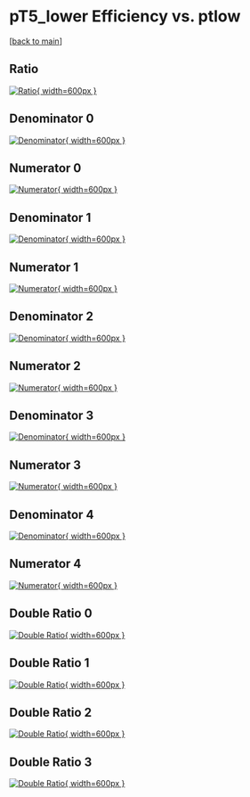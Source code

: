 # pT5_lower Efficiency vs. ptlow

[[back to main](./)]



## Ratio

[![Ratio](../mtv/var/pT5_lower_vtr_211_1_eff_ptlow.png){ width=600px }](../mtv/var/pT5_lower_vtr_211_1_eff_ptlow.pdf)

## Denominator 0

[![Denominator](../mtv/den/pT5_lower_vtr_211_1_eff_ptlow_den0.png){ width=600px }](../mtv/den/pT5_lower_vtr_211_1_eff_ptlow_den0.pdf)

## Numerator 0

[![Numerator](../mtv/num/pT5_lower_vtr_211_1_eff_ptlow_num0.png){ width=600px }](../mtv/num/pT5_lower_vtr_211_1_eff_ptlow_num0.pdf)

## Denominator 1

[![Denominator](../mtv/den/pT5_lower_vtr_211_1_eff_ptlow_den1.png){ width=600px }](../mtv/den/pT5_lower_vtr_211_1_eff_ptlow_den1.pdf)

## Numerator 1

[![Numerator](../mtv/num/pT5_lower_vtr_211_1_eff_ptlow_num1.png){ width=600px }](../mtv/num/pT5_lower_vtr_211_1_eff_ptlow_num1.pdf)

## Denominator 2

[![Denominator](../mtv/den/pT5_lower_vtr_211_1_eff_ptlow_den2.png){ width=600px }](../mtv/den/pT5_lower_vtr_211_1_eff_ptlow_den2.pdf)

## Numerator 2

[![Numerator](../mtv/num/pT5_lower_vtr_211_1_eff_ptlow_num2.png){ width=600px }](../mtv/num/pT5_lower_vtr_211_1_eff_ptlow_num2.pdf)

## Denominator 3

[![Denominator](../mtv/den/pT5_lower_vtr_211_1_eff_ptlow_den3.png){ width=600px }](../mtv/den/pT5_lower_vtr_211_1_eff_ptlow_den3.pdf)

## Numerator 3

[![Numerator](../mtv/num/pT5_lower_vtr_211_1_eff_ptlow_num3.png){ width=600px }](../mtv/num/pT5_lower_vtr_211_1_eff_ptlow_num3.pdf)

## Denominator 4

[![Denominator](../mtv/den/pT5_lower_vtr_211_1_eff_ptlow_den4.png){ width=600px }](../mtv/den/pT5_lower_vtr_211_1_eff_ptlow_den4.pdf)

## Numerator 4

[![Numerator](../mtv/num/pT5_lower_vtr_211_1_eff_ptlow_num4.png){ width=600px }](../mtv/num/pT5_lower_vtr_211_1_eff_ptlow_num4.pdf)

## Double Ratio 0

[![Double Ratio](../mtv/ratio/pT5_lower_vtr_211_1_eff_ptlow_ratio0.png){ width=600px }](../mtv/ratio/pT5_lower_vtr_211_1_eff_ptlow_ratio0.pdf)

## Double Ratio 1

[![Double Ratio](../mtv/ratio/pT5_lower_vtr_211_1_eff_ptlow_ratio1.png){ width=600px }](../mtv/ratio/pT5_lower_vtr_211_1_eff_ptlow_ratio1.pdf)

## Double Ratio 2

[![Double Ratio](../mtv/ratio/pT5_lower_vtr_211_1_eff_ptlow_ratio2.png){ width=600px }](../mtv/ratio/pT5_lower_vtr_211_1_eff_ptlow_ratio2.pdf)

## Double Ratio 3

[![Double Ratio](../mtv/ratio/pT5_lower_vtr_211_1_eff_ptlow_ratio3.png){ width=600px }](../mtv/ratio/pT5_lower_vtr_211_1_eff_ptlow_ratio3.pdf)

